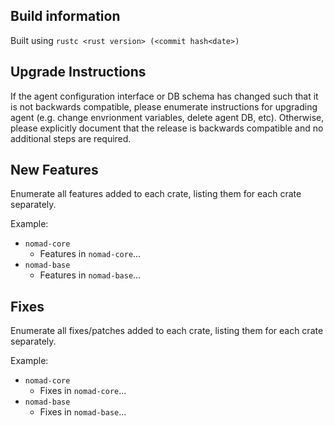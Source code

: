 ## Build information

Built using `rustc <rust version> (<commit hash<date>)`

## Upgrade Instructions

If the agent configuration interface or DB schema has changed such that it is not backwards compatible, please enumerate instructions for upgrading agent (e.g. change envrionment variables, delete agent DB, etc). Otherwise, please explicitly document that the release is backwards compatible and no additional steps are required.

## New Features

Enumerate all features added to each crate, listing them for each crate separately.

Example:

- `nomad-core`
  - Features in `nomad-core`...
- `nomad-base`
  - Features in `nomad-base`...

## Fixes

Enumerate all fixes/patches added to each crate, listing them for each crate separately.

Example:

- `nomad-core`
  - Fixes in `nomad-core`...
- `nomad-base`
  - Fixes in `nomad-base`...
